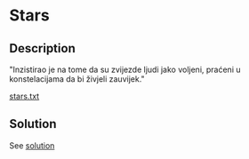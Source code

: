 # Stars

## Description

"Inzistirao je na tome da su zvijezde ljudi jako voljeni, praćeni u konstelacijama da bi živjeli zauvijek."

[stars.txt](challenge/stars.txt)

## Solution

See [solution](solution/README.md)
